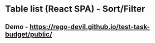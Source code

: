 # Table list (React SPA) - Sort/Filter 

## Demo - https://rego-devil.github.io/test-task-budget/public/
